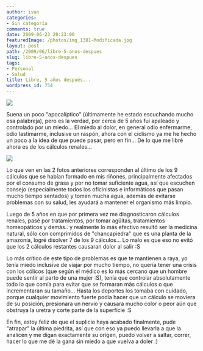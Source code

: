 ```yaml
---
author: ivan
categories:
- Sin categoría
comments: true
date: 2009-06-23 20:23:00
featuredImage: /photos/img_1381-Modificada.jpg
layout: post
path: /2009/06/libre-5-anos-despues
slug: libre-5-anos-despues
tags:
- Personal
- Salud
title: Libre, 5 años después...
wordpress_id: 754
---
```


[![](/photos/img_1381-Modificada.jpg)](<http://3.bp.blogspot.com/_T2UWuNJg3dQ/SkD29bMvsMI/AAAAAAAABoY/0c_o8QOyL2U/s1600-h/img_1381+(Modificada).jpg>)

Suena un poco "apocalíptico" (últimamente he estado escuchando mucho esa palabreja), pero es la verdad, por cerca de 5 años fui apaleado y controlado por un miedo... El miedo al dolor, en general odio enfermarme, odio lastimarme, inclusive un raspón, ahora con el ciclismo ya me he hecho un poco a la idea de que puede pasar, pero en fin... De lo que me libré ahora es de los cálculos renales...

[![](/photos/img_1375-Modificada.jpg)](<http://4.bp.blogspot.com/_T2UWuNJg3dQ/SkD29tg7fSI/AAAAAAAABog/vSCwop7reiU/s1600-h/img_1375+(Modificada).jpg>)

Lo que ven en las 2 fotos anteriores corresponden al último de los 9 cálculos que se habían formado en mis riñones, principalmente afectados por el consumo de grasa y por no tomar suficiente agua, así que escuchen consejo (especialmente todos los oficinistas e informáticos que pasan mucho tiempo sentados) y tomen mucha agua, además de evitarse problemas con su salud, les ayudará a mantener el organismo más limpio.

Luego de 5 años en que por primera vez me diagnosticaron cálculos renales, pasé por tratamientos, por tomar agüitas, tratamientos homeopáticos y demás.. y realmente lo más efectivo resultó ser la medicina natural, sólo con comprimidos de "chancapiedra" que es una planta de la amazonía, logré disolver 7 de los 9 cálculos... Lo malo es que eso no evitó que los 2 cálculos restantes causaran dolor al salir :S

Lo más crítico de este tipo de problemas es que te mantienen a raya, yo tenía miedo inclusive de viajar por mucho tiempo, no quería tener una crisis con los cólicos (que según el médico es lo más cercano que un hombre puede sentir al parto de una mujer :S), tenía que controlar absolutamente todo lo que comía para evitar que se formaran más cálculos o que incrementaran su tamaño... Hasta los deportes los tomaba con cuidado, porque cualquier movimiento fuerte podía hacer que un cálculo se moviera de su posición, presionara un nervio y causara mucho color o peor aún que obstruya la uretra y corte parte de la superficie :S

En fin, estoy feliz de que el suplicio haya acabado finalmente, pude "atrapar" la última piedrita, así que con eso ya puedo llevarla a que la analicen y me digan exactamente su origen, puedo volver a saltar, correr, hacer lo que me dé la gana sin miedo a que vuelva a doler :)